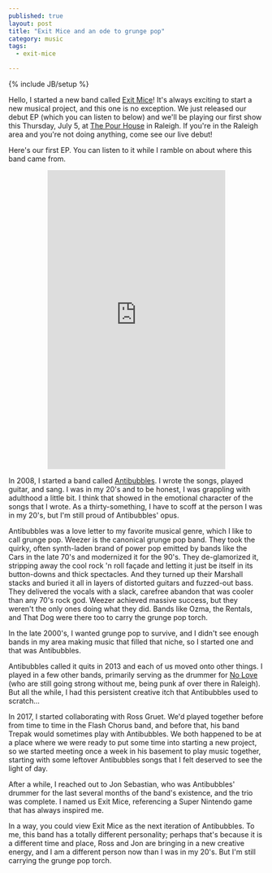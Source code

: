 ```yaml
---
published: true
layout: post
title: "Exit Mice and an ode to grunge pop"
category: music
tags:
  - exit-mice

---
```


{% include JB/setup %}

Hello, I started a new band called [Exit Mice](http://exitmice.com)! It's always
exciting to start a new musical project, and this one is no exception. We just
released our debut EP (which you can listen to below) and we'll be playing our
first show this Thursday, July 5, at [The Pour
House](http://thepourhousemusichall.com/) in Raleigh. If you're in the Raleigh
area and you're not doing anything, come see our live debut!

Here's our first EP. You can listen to it while I ramble on about where this
band came from.

<center>
<iframe style="border: 0; width: 350px; height: 588px;" src="https://bandcamp.com/EmbeddedPlayer/album=3757867922/size=large/bgcol=ffffff/linkcol=63b2cc/transparent=true/" seamless><a href="http://exitmice.bandcamp.com/album/exit-mice">Exit Mice by Exit Mice</a></iframe>
</center>

In 2008, I started a band called
[Antibubbles](https://antibubbles.bandcamp.com). I wrote the songs, played
guitar, and sang. I was in my 20's and to be honest, I was grappling with
adulthood a little bit. I think that showed in the emotional character of the
songs that I wrote. As a thirty-something, I have to scoff at the person I was
in my 20's, but I'm still proud of Antibubbles' opus.

Antibubbles was a love letter to my favorite musical genre, which I like to call
grunge pop. Weezer is the canonical grunge pop band. They took the quirky, often
synth-laden brand of power pop emitted by bands like the Cars in the late 70's
and modernized it for the 90's. They de-glamorized it, stripping away the cool
rock 'n roll façade and letting it just be itself in its button-downs and thick
spectacles. And they turned up their Marshall stacks and buried it all in layers
of distorted guitars and fuzzed-out bass. They delivered the vocals with a
slack, carefree abandon that was cooler than any 70's rock god.  Weezer achieved
massive success, but they weren't the only ones doing what they did. Bands like
Ozma, the Rentals, and That Dog were there too to carry the grunge pop torch.

In the late 2000's, I wanted grunge pop to survive, and I didn't see enough
bands in my area making music that filled that niche, so I started one and that
was Antibubbles.

Antibubbles called it quits in 2013 and each of us moved onto other things. I
played in a few other bands, primarily serving as the drummer for [No
Love](https://noloveraleigh.bandcamp.com) (who are still going strong without
me, being punk af over there in Raleigh). But all the while, I had this
persistent creative itch that Antibubbles used to scratch...

In 2017, I started collaborating with Ross Gruet. We'd played together before
from time to time in the Flash Chorus band, and before that, his band Trepak
would sometimes play with Antibubbles. We both happened to be at a place where
we were ready to put some time into starting a new project, so we started
meeting once a week in his basement to play music together, starting with some
leftover Antibubbles songs that I felt deserved to see the light of day.

After a while, I reached out to Jon Sebastian, who was Antibubbles' drummer for
the last several months of the band's existence, and the trio was complete. I
named us Exit Mice, referencing a Super Nintendo game that has always inspired
me.

In a way, you could view Exit Mice as the next iteration of Antibubbles. To me,
this band has a totally different personality; perhaps that's because it is a
different time and place, Ross and Jon are bringing in a new creative energy,
and I am a different person now than I was in my 20's. But I'm still carrying
the grunge pop torch.


